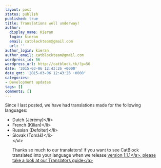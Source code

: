 ```yaml
---
layout: post
status: publish
published: true
title: Translations well underway!
author:
  display_name: Kieran
  login: kieran
  email: catblockteam@gmail.com
  url: ''
author_login: kieran
author_email: catblockteam@gmail.com
wordpress_id: 56
wordpress_url: http://catblock.tk/?p=56
date: '2015-03-06 12:43:26 +0000'
date_gmt: '2015-03-06 12:43:26 +0000'
categories:
- Development updates
tags: []
comments: []
---
```

<p>Since I last posted, we have had translations made for the following languages:</p>
<ul>
<li>Dutch (J&eacute;r&eacute;my)<&#47;li>
<li>French (Kilian)<&#47;li>
<li>Russian (Defolter)<&#47;li>
<li>Slovak (Tom&aacute;&scaron;)<&#47;li><br />
<&#47;ul></p>
<p>Thanks so much to our translators! If you want to see CatBlock translated into your language when we release <a href="https:&#47;&#47;trello.com&#47;c&#47;hj1VfKT2">version 1.1.1<&#47;a>, please take a look at our <a href="https:&#47;&#47;github.com&#47;CatBlock&#47;catblock&#47;wiki&#47;Translators">Translators guide<&#47;a></p>

